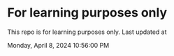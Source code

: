 # For learning purposes only
This repo is for learning purposes only.
Last updated at

Monday, April 8, 2024 10:56:00 PM

